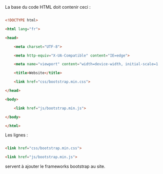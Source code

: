 La base du code HTML doit contenir ceci :

``` html

<!DOCTYPE html>

<html lang="fr">

<head>

    <meta charset="UTF-8">

    <meta http-equiv="X-UA-Compatible" content="IE=edge">

    <meta name="viewport" content="width=device-width, initial-scale=1.0">

    <title>Website</title>

    <link href="css/bootstrap.min.css">

</head>

<body>

    <link href="js/bootstrap.min.js">

</body>

</html>

```

Les lignes :

```html

<link href="css/bootstrap.min.css">

<link href="js/bootstrap.min.js">

```

servent à ajouter le frameworks bootstrap au site.
